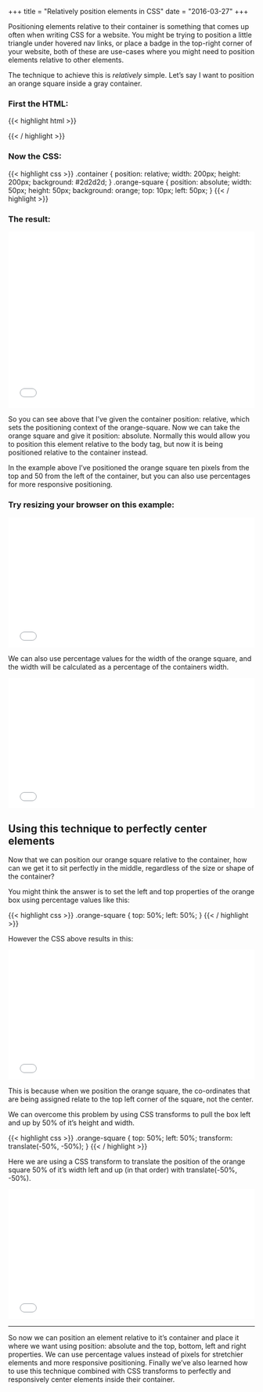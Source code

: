 +++
title = "Relatively position elements in CSS"
date = "2016-03-27"
+++

Positioning elements relative to their container is something that comes up often when writing CSS for a website. You might be trying to position a little triangle under hovered nav links, or place a badge in the top-right corner of your website, both of these are use-cases where you might need to position elements relative to other elements.

The technique to achieve this is _relatively_ simple. Let’s say I want to position an orange square inside a gray container.

### First the HTML:
{{< highlight html >}}
<div class="container">
  <div class="orange-square"></div>
</div>
{{< / highlight >}}

### Now the CSS:
{{< highlight css >}}
.container {
  position: relative;
  width: 200px;
  height: 200px;
  background: #2d2d2d;
}
.orange-square {
  position: absolute;
  width: 50px;
  height: 50px;
  background: orange;
  top: 10px;
  left: 50px;
}
{{< / highlight >}}

### The result:

<iframe height='359' scrolling='no' title='Positioning elements 1' src='//codepen.io/aaahollister/embed/YqQLLz/?height=359&theme-id=dark&default-tab=css,result&embed-version=2' frameborder='no' allowtransparency='true' allowfullscreen='true' style='width: 100%;'>See the Pen <a href='https://codepen.io/aaahollister/pen/YqQLLz/'>Positioning elements 1</a> by Adam Hollister (<a href='https://codepen.io/aaahollister'>@aaahollister</a>) on <a href='https://codepen.io'>CodePen</a>.
</iframe>

So you can see above that I’ve given the container position: relative, which sets the positioning context of the orange-square. Now we can take the orange square and give it position: absolute. Normally this would allow you to position this element relative to the body tag, but now it is being positioned relative to the container instead.

In the example above I’ve positioned the orange square ten pixels from the top and 50 from the left of the container, but you can also use percentages for more responsive positioning.

### Try resizing your browser on this example:

<iframe height='265' scrolling='no' title='Positioning elements 2' src='//codepen.io/aaahollister/embed/pywVYV/?height=265&theme-id=dark&default-tab=css,result&embed-version=2' frameborder='no' allowtransparency='true' allowfullscreen='true' style='width: 100%;'>See the Pen <a href='https://codepen.io/aaahollister/pen/pywVYV/'>Positioning elements 2</a> by Adam Hollister (<a href='https://codepen.io/aaahollister'>@aaahollister</a>) on <a href='https://codepen.io'>CodePen</a>.
</iframe>

We can also use percentage values for the width of the orange square, and the width will be calculated as a percentage of the containers width.

<iframe height='265' scrolling='no' title='Positioning elements 4' src='//codepen.io/aaahollister/embed/vGZjqG/?height=265&theme-id=dark&default-tab=css,result&embed-version=2' frameborder='no' allowtransparency='true' allowfullscreen='true' style='width: 100%;'>See the Pen <a href='https://codepen.io/aaahollister/pen/vGZjqG/'>Positioning elements 4</a> by Adam Hollister (<a href='https://codepen.io/aaahollister'>@aaahollister</a>) on <a href='https://codepen.io'>CodePen</a>.
</iframe>

## Using this technique to perfectly center elements

Now that we can position our orange square relative to the container, how can we get it to sit perfectly in the middle, regardless of the size or shape of the container?

You might think the answer is to set the left and top properties of the orange box using percentage values like this:

{{< highlight css >}}
.orange-square {
  top: 50%;
  left: 50%;
}
{{< / highlight >}}

However the CSS above results in this:

<iframe height='265' scrolling='no' title='Positioning elements 3' src='//codepen.io/aaahollister/embed/vGZjwL/?height=265&theme-id=dark&default-tab=css,result&embed-version=2' frameborder='no' allowtransparency='true' allowfullscreen='true' style='width: 100%;'>See the Pen <a href='https://codepen.io/aaahollister/pen/vGZjwL/'>Positioning elements 3</a> by Adam Hollister (<a href='https://codepen.io/aaahollister'>@aaahollister</a>) on <a href='https://codepen.io'>CodePen</a>.
</iframe>

This is because when we position the orange square, the co-ordinates that are being assigned relate to the top left corner of the square, not the center.

We can overcome this problem by using CSS transforms to pull the box left and up by 50% of it’s height and width.

{{< highlight css >}}
.orange-square {
  top: 50%;
  left: 50%;
  transform: translate(-50%, -50%);
}
{{< / highlight >}}

Here we are using a CSS transform to translate the position of the orange square 50% of it’s width left and up (in that order) with translate(-50%, -50%).

<iframe height='265' scrolling='no' title='Positioning elements 5' src='//codepen.io/aaahollister/embed/BKZVyd/?height=265&theme-id=dark&default-tab=css,result&embed-version=2' frameborder='no' allowtransparency='true' allowfullscreen='true' style='width: 100%;'>See the Pen <a href='https://codepen.io/aaahollister/pen/BKZVyd/'>Positioning elements 5</a> by Adam Hollister (<a href='https://codepen.io/aaahollister'>@aaahollister</a>) on <a href='https://codepen.io'>CodePen</a>.
</iframe>

---

So now we can position an element relative to it’s container and place it where we want using position: absolute and the top, bottom, left and right properties. We can use percentage values instead of pixels for stretchier elements and more responsive positioning. Finally we’ve also learned how to use this technique combined with CSS transforms to perfectly and responsively center elements inside their container.
